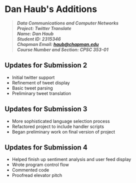 # Dan Haub's Additions

> __*Data Communications and Computer Networks*__\
> __*Project: Twitter Translate*__\
> __*Name: Dan Haub*__\
> __*Student ID: 2315346*__\
> __*Chapman Email: haub@chapman.edu*__\
> __*Course Number and Section: CPSC 353-01*__

## Updates for Submission 2

* Initial twitter support
* Refinement of tweet display
* Basic tweet parsing
* Preliminary tweet translation

## Updates for Submission 3

* More sophisticated language selection process
* Refactored project to include handler scripts
* Began preliminary work on final version of project

## Updates for Submission 4

* Helped finish up sentiment analysis and user feed display
* Wrote program control flow
* Commented code
* Proofread elevator pitch
